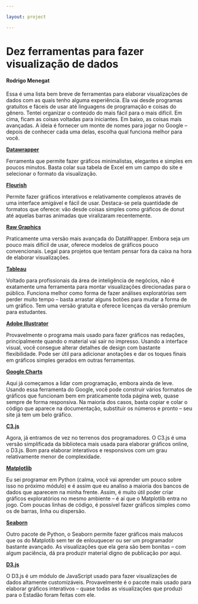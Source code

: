```yaml
---

layout: project

---
```


# Dez ferramentas para fazer visualização de dados
#### Rodrigo Menegat

Essa é uma lista bem breve de ferramentas para elaborar visualizações de dados com as quais tenho alguma experiência. Ela vai desde programas gratuitos e fáceis de usar até linguagens de programação e coisas do gênero. Tentei organizar o conteúdo do mais fácil para o mais difícil. Em cima, ficam as coisas voltadas para iniciantes. Em baixo, as coisas mais avançadas. A ideia é fornecer um monte de nomes para jogar no Google – depois de conhecer cada uma delas, escolha qual funciona melhor para você.

[**Datawrapper**](https://www.datawrapper.de/)

Ferramenta que permite fazer gráficos minimalistas, elegantes e simples em poucos minutos. Basta colar sua tabela de Excel em um campo do site e selecionar o formato da visualização.

[**Flourish**](https://flourish.studio)

Permite fazer gráficos interativos e relativamente complexos através de uma interface amigável e fácil de usar. Destaca-se pela quantidade de formatos que oferece: vão desde coisas simples como gráficos de donut até aquelas barras animadas que viralizaram recentemente.

[**Raw Graphics**](https://rawgraphs.io/)

Praticamente uma versão mais avançada do DataWrapper. Embora seja um pouco mais difícil de usar, oferece modelos de gráficos pouco convencionais. Legal para projetos que tentam pensar fora da caixa na hora de elaborar visualizações.

[**Tableau**](https://www.tableau.com/pt-br)

Voltado para profissionais da área de inteligência de negócios, não é exatamente uma ferramenta para montar visualizações direcionadas para o público. Funciona melhor como forma de fazer análises exploratórias sem perder muito tempo – basta arrastar alguns botões para mudar a forma de um gráfico. Tem uma versão gratuita e oferece licenças da versão premium para estudantes.

[**Adobe Illustrator**](https://www.adobe.com/br/products/illustrator.html)

Provavelmente o programa mais usado para fazer gráficos nas redações, principalmente quando o material vai sair no impresso. Usando a interface visual, você consegue alterar detalhes de design com bastante flexibilidade. Pode ser útil para adicionar anotações e dar os toques finais em gráficos simples gerados em outras ferramentas.

[**Google Charts**](https://developers.google.com/chart/interactive/docs/gallery/barchart)

Aqui já começamos a lidar com programação, embora ainda de leve. Usando essa ferramenta do Google, você pode construir vários formatos de gráficos que funcionam bem em praticamente toda página web, quase sempre de forma responsiva. Na maioria dos casos, basta copiar e colar o código que aparece na documentação, substituir os números e pronto – seu site já tem um belo gráfico.

[**C3.js**](https://c3js.org/)

Agora, já entramos de vez no terrenos dos programadores. O C3.js é uma versão simplificada da biblioteca mais usada para elaborar gráficos online, o D3.js. Bom para elaborar interativos e responsivos com um grau relativamente menor de complexidade.

[**Matplotlib**](https://matplotlib.org/)

Eu sei programar em Python (calma, você vai aprender um pouco sobre isso no próximo módulo) e é assim que eu analiso a maioria dos bancos de dados que aparecem na minha frente. Assim, é muito útil poder criar gráficos exploratórios no mesmo ambiente – é aí que o Matplotlib entra no jogo. Com poucas linhas de código, é possível fazer gráficos simples como os de barras, linha ou dispersão.

[**Seaborn**](https://seaborn.pydata.org/)

Outro pacote de Python, o Seaborn permite fazer gráficos mais malucos que os do Matplotib sem ter de enlouquecer ou ser um programador bastante avançado. As visualizações que ela gera são bem bonitas – com algum paciência, dá pra produzir material digno de publicação por aqui.

[**D3.js**](https://d3js.org/)

O D3.js é um módulo de JavaScript usado para fazer visualizações de dados altamente customizáveis. Provavelmente é o pacote mais usado para elaborar gráficos interativos – quase todas as visualizações que produzi para o Estadão foram feitas com ele.
